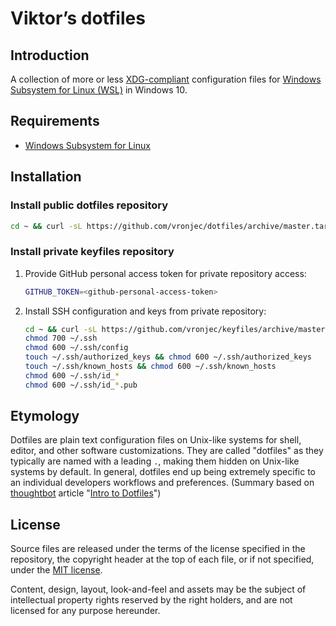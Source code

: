 # Viktor’s dotfiles

## Introduction

A collection of more or less
[XDG-compliant](http://standards.freedesktop.org/basedir-spec/latest/)
configuration files for
[Windows Subsystem for Linux (WSL)](https://msdn.microsoft.com/en-us/commandline/wsl/about)
in Windows 10.

## Requirements

*   [Windows Subsystem for Linux](https://msdn.microsoft.com/en-us/commandline/wsl/about)

## Installation

### Install public dotfiles repository

```bash
cd ~ && curl -sL https://github.com/vronjec/dotfiles/archive/master.tar.gz | tar xz --strip 1
```

### Install private keyfiles repository

1. Provide GitHub personal access token for private repository access:

    ```bash
    GITHUB_TOKEN=<github-personal-access-token>
    ```

2. Install SSH configuration and keys from private repository:

    ```bash
    cd ~ && curl -sL https://github.com/vronjec/keyfiles/archive/master.tar.gz -u ${GITHUB_TOKEN}:x-oauth-basic | tar xz --strip 1
    chmod 700 ~/.ssh
    chmod 600 ~/.ssh/config
    touch ~/.ssh/authorized_keys && chmod 600 ~/.ssh/authorized_keys
    touch ~/.ssh/known_hosts && chmod 600 ~/.ssh/known_hosts
    chmod 600 ~/.ssh/id_*
    chmod 600 ~/.ssh/id_*.pub
    ```

## Etymology

Dotfiles are plain text configuration files on Unix-like systems for
shell, editor, and other software customizations. They are called
"dotfiles" as they typically are named with a leading `.`, making
them hidden on Unix-like systems by default. In general, dotfiles
end up being extremely specific to an individual developers workflows
and preferences. (Summary based on [thoughtbot](https://thoughtbot.com/)
article "[Intro to Dotfiles](https://thoughtbot.com/upcase/videos/intro-to-dotfiles)")

## License

Source files are released under the terms of the license specified in
the repository, the copyright header at the top of each file, or if not
specified, under the [MIT license](https://opensource.org/licenses/MIT).

Content, design, layout, look-and-feel and assets may be the subject of
intellectual property rights reserved by the right holders, and are not
licensed for any purpose hereunder.